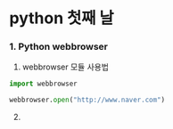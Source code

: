 # python 첫째 날

### 1. Python webbrowser

1. webbrowser 모듈 사용법

```python
import webbrowser

webbrowser.open("http://www.naver.com")
```

2. 

